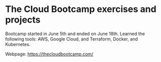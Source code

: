 # The Cloud Bootcamp exercises and projects

Bootcamp started in June 5th and ended on June 18th. Learned the following tools: AWS, Google Cloud, and Terraform, Docker, and Kubernetes.

Webpage: https://thecloudbootcamp.com/
